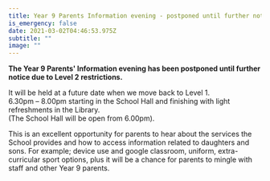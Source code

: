 ```yaml
---
title: Year 9 Parents Information evening - postponed until further notice
is_emergency: false
date: 2021-03-02T04:46:53.975Z
subtitle: ""
image: ""
---
```

**The Year 9 Parents' Information evening has been postponed until further notice due to Level 2 restrictions.**

It will be held at a future date when we move back to Level 1.  
6.30pm – 8.00pm starting in the School Hall and finishing with light refreshments in the Library.  
(The School Hall will be open from 6.00pm). 

This is an excellent opportunity for parents to hear about the services the School provides and how to access information related to daughters and sons. For example; device use and google classroom, uniform, extra-curricular sport options, plus it will be a chance for parents to mingle with staff and other Year 9 parents.

